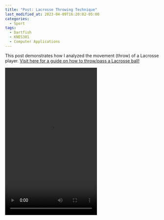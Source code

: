 ```yaml
---
title: "Post: Lacrosse Throwing Technique"
last_modified_at: 2023-04-09T16:20:02-05:00
categories:
  - Sport 
tags:
  - Dartfish 
  - KNES381 
  - Computer Applications
---
```


This post demonstrates how I analyzed the movement (throw) of a Lacrosse player. <a href="https://www.lacrossemonkey.com/learn/how-to-pass-lacrosse-ball">Visit here for a guide on how to throw/pass a Lacrosse ball!</a>

<video width="300" height="480" controls>
  <source src="https://user-images.githubusercontent.com/110136375/230464067-9e1aaaac-0a55-48bb-bf01-2be9f9f511d0.mp4">
  
  <p><b>Pre-Swing</b></p>
  
  <img src="https://user-images.githubusercontent.com/110136375/230464031-326d00a2-56ff-499f-b484-e6e839993d0f.jpg" alt="Pre-swing" width="300" height="480" align="center">
  
  <p><b>Swing Setup</b></p>
  
   <img src="https://user-images.githubusercontent.com/110136375/231251980-aca49443-becb-4611-a177-a000f1342461.jpg" alt="Swing-Setup" width="300" height="480" align="center">
  
  <p><b>Mid-Swing</b></p>
  
  <img src="https://user-images.githubusercontent.com/110136375/230464038-9f69aa32-ea17-4992-8cf2-93387e388282.jpg" alt="Swing-Setup" width="300" height="480" align="center">
  
  <p><b>Post-Swing</b></p>
  
 <img src="https://user-images.githubusercontent.com/110136375/230464039-0496a721-4e93-4ef6-bc3f-e9794ce27789.jpg" alt="Swing-Setup" width="300" height="480" align="center">
  
All children, except one, grow up. They soon know that they will grow up, and the way Wendy knew was this. One day when she was two years old she was playing in a garden, and she plucked another flower and ran with it to her mother. I suppose she must have looked rather delightful, for Mrs. Darling put her hand to her heart and cried, "Oh, why can't you remain like this for ever!" This was all that passed between them on the subject, but henceforth Wendy knew that she must grow up. You always know after you are two. Two is the beginning of the end.
